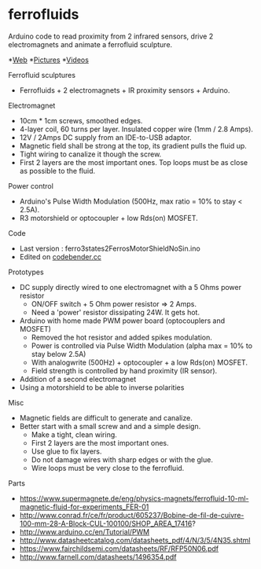 # ferrofluids
Arduino code to read proximity from 2 infrared sensors, drive 2 electromagnets and animate a ferrofluid sculpture.

  *[Web](https://sites.google.com/site/pierredangauthier/home/noir)
  *[Pictures](https://goo.gl/photos/tqKLKexmqSTodXV98)
  *[Videos](https://www.youtube.com/channel/UCY0LABikxcgyDP2GDgEsV_g)

Ferrofluid sculptures

  * Ferrofluids + 2 electromagnets + IR proximity sensors + Arduino.

Electromagnet

  * 10cm * 1cm screws, smoothed edges.
  * 4-layer coil, 60 turns per layer. Insulated copper wire (1mm / 2.8 Amps).
  * 12V / 2Amps DC supply from an IDE-to-USB adaptor.
  * Magnetic field shall be strong at the top, its gradient pulls the fluid up.
  * Tight wiring to canalize it though the screw.
  * First 2 layers are the most important ones. Top loops must be as close as possible to the fluid.

Power control

  * Arduino's Pulse Width Modulation (500Hz, max ratio = 10% to stay < 2.5A).
  * R3 motorshield or optocoupler + low Rds(on) MOSFET.

Code

  * Last version : ferro3states2FerrosMotorShieldNoSin.ino
  * Edited on [codebender.cc](https://codebender.cc/sketch:23274)
 
Prototypes

  * DC supply directly wired to one electromagnet with a 5 Ohms power resistor
     * ON/OFF switch + 5 Ohm power resistor => 2 Amps.
     * Need a 'power' resistor dissipating 24W. It gets hot.
  * Arduino with home made PWM power board (optocouplers and MOSFET)
     * Removed the hot resistor and added spikes modulation.
     * Power is controlled via Pulse Width Modulation (alpha max = 10% to stay below 2.5A)
     * With analogwrite (500Hz) + optocoupler + a low Rds(on) MOSFET.
     * Field strength is controlled by hand proximity (IR sensor).
  * Addition of a second electromagnet
  * Using a motorshield to be able to inverse polarities

Misc

  * Magnetic fields are difficult to generate and canalize.
  * Better start with a small screw and and a simple design.
     * Make a tight, clean wiring. 
     * First 2 layers are the most important ones.
     * Use glue to fix layers.
     * Do not damage wires with sharp edges or with the glue.
     * Wire loops must be very close to the ferrofluid.            

Parts
  * https://www.supermagnete.de/eng/physics-magnets/ferrofluid-10-ml-magnetic-fluid-for-experiments_FER-01
  * http://www.conrad.fr/ce/fr/product/605237/Bobine-de-fil-de-cuivre-100-mm-28-A-Block-CUL-100100/SHOP_AREA_17416?
  * http://www.arduino.cc/en/Tutorial/PWM
  * http://www.datasheetcatalog.com/datasheets_pdf/4/N/3/5/4N35.shtml
  * https://www.fairchildsemi.com/datasheets/RF/RFP50N06.pdf
  * http://www.farnell.com/datasheets/1496354.pdf
